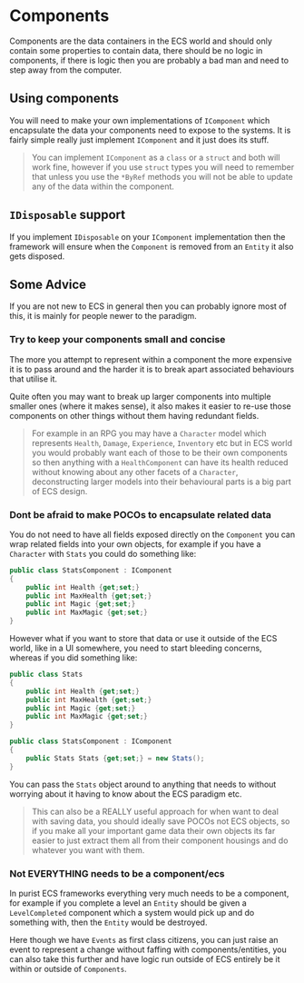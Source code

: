 # Components

Components are the data containers in the ECS world and should only contain some properties to contain data, there should be no logic in components, if there is logic then you are probably a bad man and need to step away from the computer.

## Using components

You will need to make your own implementations of `IComponent` which encapsulate the data your components need to expose to the systems. It is fairly simple really just implement `IComponent` and it just does its stuff.

> You can implement `IComponent` as a `class` or a `struct` and both will work fine, however if you use `struct` types you will need to remember that unless you use the `*ByRef` methods you will not be able to update any of the data within the component.

## `IDisposable` support
If you implement `IDisposable` on your `IComponent` implementation then the framework will ensure when the `Component` is removed from an `Entity` it also gets disposed.

## Some Advice

If you are not new to ECS in general then you can probably ignore most of this, it is mainly for people newer to the paradigm.

### Try to keep your components small and concise
The more you attempt to represent within a component the more expensive it is to pass around and the harder it is to break apart associated behaviours that utilise it.

Quite often you may want to break up larger components into multiple smaller ones (where it makes sense), it also makes it easier to re-use those components on other things without them having redundant fields.

> For example in an RPG you may have a `Character` model which represents `Health`, `Damage`, `Experience`, `Inventory` etc but in ECS world you would probably want each of those to be their own components so then anything with a `HealthComponent` can have its health reduced without knowing about any other facets of a `Character`, deconstructing larger models into their behavioural parts is a big part of ECS design.

### Dont be afraid to make POCOs to encapsulate related data

You do not need to have all fields exposed directly on the `Component` you can wrap related fields into your own objects, for example if you have a `Character` with `Stats` you could do something like:

```csharp
public class StatsComponent : IComponent
{
    public int Health {get;set;}
    public int MaxHealth {get;set;}
    public int Magic {get;set;}
    public int MaxMagic {get;set;}
}
```

However what if you want to store that data or use it outside of the ECS world, like in a UI somewhere, you need to start bleeding concerns, whereas if you did something like:

```csharp
public class Stats
{
    public int Health {get;set;}
    public int MaxHealth {get;set;}
    public int Magic {get;set;}
    public int MaxMagic {get;set;}
}

public class StatsComponent : IComponent
{
    public Stats Stats {get;set;} = new Stats();
}
```

You can pass the `Stats` object around to anything that needs to without worrying about it having to know about the ECS paradigm etc.

> This can also be a REALLY useful approach for when want to deal with saving data, you should ideally save POCOs not ECS objects, so if you make all your important game data their own objects its far easier to just extract them all from their component housings and do whatever you want with them.

### Not EVERYTHING needs to be a component/ecs

In purist ECS frameworks everything very much needs to be a component, for example if you complete a level an `Entity` should be given a `LevelCompleted` component which a system would pick up and do something with, then the `Entity` would be destroyed.

Here though we have `Events` as first class citizens, you can just raise an event to represent a change without faffing with components/entities, you can also take this further and have logic run outside of ECS entirely be it within or outside of `Components`.